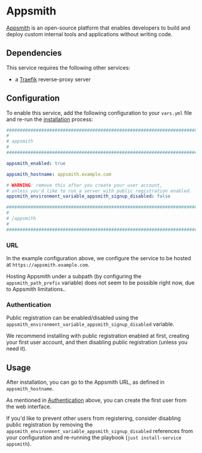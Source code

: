 # Appsmith

[Appsmith](https://www.appsmith.com/) is an open-source platform that enables developers to build and deploy custom internal tools and applications without writing code.


## Dependencies

This service requires the following other services:

- a [Traefik](traefik.md) reverse-proxy server


## Configuration

To enable this service, add the following configuration to your `vars.yml` file and re-run the [installation](../installing.md) process:

```yaml
########################################################################
#                                                                      #
# appsmith                                                             #
#                                                                      #
########################################################################

appsmith_enabled: true

appsmith_hostname: appsmith.example.com

# WARNING: remove this after you create your user account,
# unless you'd like to run a server with public registration enabled.
appsmith_environment_variable_appsmith_signup_disabled: false

########################################################################
#                                                                      #
# /appsmith                                                            #
#                                                                      #
########################################################################
```


### URL

In the example configuration above, we configure the service to be hosted at `https://appsmith.example.com`.

Hosting Appsmith under a subpath (by configuring the `appsmith_path_prefix` variable) does not seem to be possible right now, due to Appsmith limitations..


### Authentication

Public registration can be enabled/disabled using the `appsmith_environment_variable_appsmith_signup_disabled` variable.

We recommend installing with public registration enabled at first, creating your first user account, and then disabling public registration (unless you need it).


## Usage

After installation, you can go to the Appsmith URL, as defined in `appsmith_hostname`.

As mentioned in [Authentication](#authentication) above, you can create the first user from the web interface.

If you'd like to prevent other users from registering, consider disabling public registration by removing the `appsmith_environment_variable_appsmith_signup_disabled` references from your configuration and re-running the playbook (`just install-service appsmith`).
